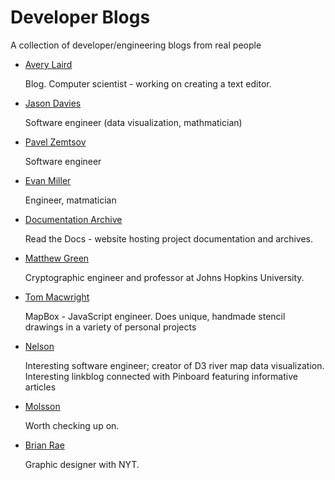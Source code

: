 # Developer Blogs

A collection of developer/engineering blogs from real people

* [Avery Laird](http://www.averylaird.com)
	
	Blog. Computer scientist - working on creating a text editor.

* [Jason Davies](https://www.jasondavies.com/)

	Software engineer (data visualization, mathmatician)

* [Pavel Zemtsov](http://pzemtsov.github.io/)

	Software engineer

* [Evan Miller](http://www.evanmiller.org/index.html)

	Engineer, matmatician

* [Documentation Archive](http://readthedocs.org)

	Read the Docs - website hosting project documentation and archives. 

* [Matthew Green](http://blog.cryptographyengineering.com/)

	Cryptographic engineer and professor at Johns Hopkins University.

* [Tom Macwright](http://www.macwright.org/)

	MapBox - JavaScript engineer. Does unique, handmade stencil drawings in a variety of personal projects

* [Nelson](http://www.somebits.com/weblog/)

	Interesting software engineer; creator of D3 river map data visualization. Interesting linkblog connected with Pinboard featuring informative articles

* [Molsson](http://mo.github.io/)

	Worth checking up on.

* [Brian Rae](http://www.brianrea.com/)

	Graphic designer with NYT.
